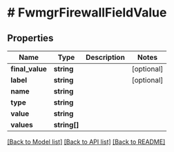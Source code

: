 # # FwmgrFirewallFieldValue

## Properties

Name | Type | Description | Notes
------------ | ------------- | ------------- | -------------
**final_value** | **string** |  | [optional]
**label** | **string** |  | [optional]
**name** | **string** |  |
**type** | **string** |  |
**value** | **string** |  |
**values** | **string[]** |  |

[[Back to Model list]](../../README.md#models) [[Back to API list]](../../README.md#endpoints) [[Back to README]](../../README.md)
